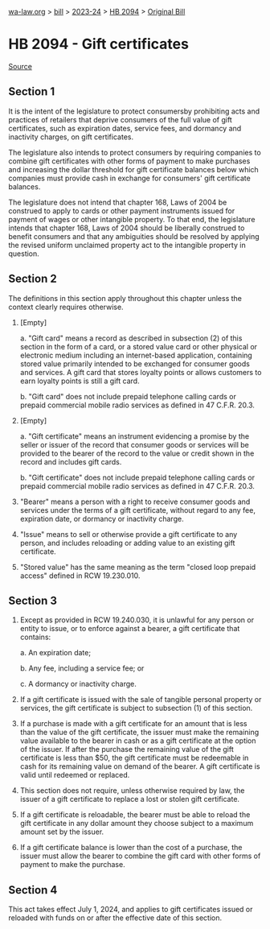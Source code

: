 [wa-law.org](/) > [bill](/bill/) > [2023-24](/bill/2023-24/) > [HB 2094](/bill/2023-24/hb/2094/) > [Original Bill](/bill/2023-24/hb/2094/1/)

# HB 2094 - Gift certificates

[Source](http://lawfilesext.leg.wa.gov/biennium/2023-24/Pdf/Bills/House%20Bills/2094.pdf)

## Section 1
It is the intent of the legislature to  protect consumersby prohibiting acts and practices of retailers that deprive consumers of the full value of gift certificates, such as expiration dates, service fees, and dormancy and inactivity charges, on gift certificates.

The legislature also intends to protect consumers by requiring companies to combine gift certificates with other forms of payment to make purchases and increasing the dollar threshold for gift certificate balances below which companies must provide cash in exchange for consumers' gift certificate balances.

The legislature does not intend that chapter 168, Laws of 2004 be construed to apply to cards or other payment instruments issued for payment of wages or other intangible property. To that end, the legislature intends that chapter 168, Laws of 2004 should be liberally construed to benefit consumers and that any ambiguities should be resolved by applying the revised uniform unclaimed property act to the intangible property in question.

## Section 2
The definitions in this section apply throughout this chapter unless the context clearly requires otherwise.

1. [Empty]

    a. "Gift card" means a record as described in subsection (2) of this section in the form of a card, or a stored value card or other physical or electronic medium including an internet-based application, containing stored value primarily intended to be exchanged for consumer goods and services. A gift card that stores loyalty points or allows customers to earn loyalty points is still a gift card.

    b. "Gift card" does not include prepaid telephone calling cards or prepaid commercial mobile radio services as defined in 47 C.F.R. 20.3.

2. [Empty]

    a. "Gift certificate" means an instrument evidencing a promise by the seller or issuer of the record that consumer goods or services will be provided to the bearer of the record to the value or credit shown in the record and includes gift cards.

    b. "Gift certificate" does not include prepaid telephone calling cards or prepaid commercial mobile radio services as defined in 47 C.F.R. 20.3.

3. "Bearer" means a person with a right to receive consumer goods and services under the terms of a gift certificate, without regard to any fee, expiration date, or dormancy or inactivity charge.

4. "Issue" means to sell or otherwise provide a gift certificate to any person, and includes reloading or adding value to an existing gift certificate.

5. "Stored value" has the same meaning as the term "closed loop prepaid access" defined in RCW 19.230.010.

## Section 3
1. Except as provided in RCW 19.240.030, it is unlawful for any person or entity to issue, or to enforce against a bearer, a gift certificate that contains:

    a. An expiration date;

    b. Any fee, including a service fee; or

    c. A dormancy or inactivity charge.

2. If a gift certificate is issued with the sale of tangible personal property or services, the gift certificate is subject to subsection (1) of this section.

3. If a purchase is made with a gift certificate for an amount that is less than the value of the gift certificate, the issuer must make the remaining value available to the bearer in cash or as a gift certificate at the option of the issuer. If after the purchase the remaining value of the gift certificate is less than $50, the gift certificate must be redeemable in cash for its remaining value on demand of the bearer. A gift certificate is valid until redeemed or replaced.

4. This section does not require, unless otherwise required by law, the issuer of a gift certificate to replace a lost or stolen gift certificate.

5. If a gift certificate is reloadable, the bearer must be able to reload the gift certificate in any dollar amount they choose subject to a maximum amount set by the issuer.

6. If a gift certificate balance is lower than the cost of a purchase, the issuer must allow the bearer to combine the gift card with other forms of payment to make the purchase.

## Section 4
This act takes effect July 1, 2024, and applies to gift certificates issued or reloaded with funds on or after the effective date of this section.

